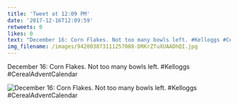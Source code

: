 ```yaml
---
title: 'Tweet at 12:09 PM'
date: '2017-12-16T12:09:59'
retweets: 0
likes: 0
text: "December 16: Corn Flakes. Not too many bowls left. #Kelloggs #CerealAdventCalendar"
img_filename: /images/942003873111257088-DRKrZTuXUAADhQI.jpg
---
```

December 16: Corn Flakes. Not too many bowls left. #Kelloggs #CerealAdventCalendar

![December 16: Corn Flakes. Not too many bowls left. #Kelloggs #CerealAdventCalendar](/images/942003873111257088-DRKrZTuXUAADhQI.jpg "December 16: Corn Flakes. Not too many bowls left. #Kelloggs #CerealAdventCalendar")